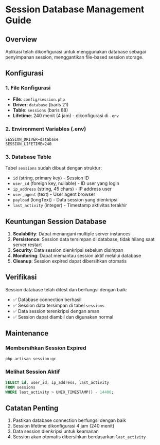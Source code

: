 # Session Database Management Guide

## Overview
Aplikasi telah dikonfigurasi untuk menggunakan database sebagai penyimpanan session, menggantikan file-based session storage.

## Konfigurasi

### 1. File Konfigurasi
- **File**: `config/session.php`
- **Driver**: `database` (baris 21)
- **Table**: `sessions` (baris 88)
- **Lifetime**: 240 menit (4 jam) - dikonfigurasi di `.env`

### 2. Environment Variables (.env)
```env
SESSION_DRIVER=database
SESSION_LIFETIME=240
```

### 3. Database Table
Tabel `sessions` sudah dibuat dengan struktur:
- `id` (string, primary key) - Session ID
- `user_id` (foreign key, nullable) - ID user yang login
- `ip_address` (string, 45 chars) - IP address user
- `user_agent` (text) - User agent browser
- `payload` (longText) - Data session yang dienkripsi
- `last_activity` (integer) - Timestamp aktivitas terakhir

## Keuntungan Session Database

1. **Scalability**: Dapat menangani multiple server instances
2. **Persistence**: Session data tersimpan di database, tidak hilang saat server restart
3. **Security**: Data session dienkripsi sebelum disimpan
4. **Monitoring**: Dapat memantau session aktif melalui database
5. **Cleanup**: Session expired dapat dibersihkan otomatis

## Verifikasi

Session database telah ditest dan berfungsi dengan baik:
- ✅ Database connection berhasil
- ✅ Session data tersimpan di tabel `sessions`
- ✅ Data session terenkripsi dengan aman
- ✅ Session dapat diambil dan digunakan normal

## Maintenance

### Membersihkan Session Expired
```bash
php artisan session:gc
```

### Melihat Session Aktif
```sql
SELECT id, user_id, ip_address, last_activity 
FROM sessions 
WHERE last_activity > UNIX_TIMESTAMP() - 14400;
```

## Catatan Penting

1. Pastikan database connection berfungsi dengan baik
2. Session lifetime dikonfigurasi 4 jam (240 menit)
3. Data session dienkripsi untuk keamanan
4. Session akan otomatis dibersihkan berdasarkan `last_activity`
